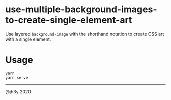 # use-multiple-background-images-to-create-single-element-art

Use layered `background-image` with the shorthand notation to create CSS art with a single element.

# Usage

```
yarn
yarn serve
```

-----

@jh3y 2020